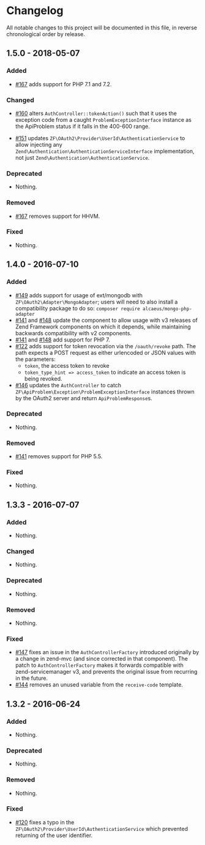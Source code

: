 # Changelog

All notable changes to this project will be documented in this file, in reverse chronological order by release.

## 1.5.0 - 2018-05-07

### Added

- [#167](https://github.com/zfcampus/zf-oauth2/pull/167) adds support for PHP 7.1 and 7.2.

### Changed

- [#160](https://github.com/zfcampus/zf-oauth2/pull/160) alters `AuthController::tokenAction()` such that it uses the exception code from
  a caught `ProblemExceptionInterface` instance as the ApiProblem status if it falls in the 400-600 range.

- [#151](https://github.com/zfcampus/zf-oauth2/pull/151) updates `ZF\OAuth2\Provider\UserId\AuthenticationService` to allow injecting any
  `Zend\Authentication\AuthenticationServiceInterface` implementation, not just `Zend\Authentication\AuthenticationService`.

### Deprecated

- Nothing.

### Removed

- [#167](https://github.com/zfcampus/zf-oauth2/pull/167) removes support for HHVM.

### Fixed

- Nothing.

## 1.4.0 - 2016-07-10

### Added

- [#149](https://github.com/zfcampus/zf-oauth2/pull/149) adds support for usage
  of ext/mongodb with `ZF\OAuth2\Adapter\MongoAdapter`; users will need to also
  install a compatibility package to do so:
  `composer require alcaeus/mongo-php-adapter`
- [#141](https://github.com/zfcampus/zf-oauth2/pull/141) and
  [#148](https://github.com/zfcampus/zf-oauth2/pull/148) update the component to
  allow usage with v3 releases of Zend Framework components on which it depends,
  while maintaining backwards compatibility with v2 components.
- [#141](https://github.com/zfcampus/zf-oauth2/pull/141) and
  [#148](https://github.com/zfcampus/zf-oauth2/pull/148) add support for PHP 7.
- [#122](https://github.com/zfcampus/zf-oauth2/pull/122) adds support for token
  revocation via the `/oauth/revoke` path. The path expects a POST request as
  either urlencoded or JSON values with the parameters:
  - `token`, the access token to revoke
  - `token_type_hint => access_token` to indicate an access token is being
    revoked.
- [#146](https://github.com/zfcampus/zf-oauth2/pull/146) updates the
  `AuthController` to catch `ZF\ApiProblem\Exception\ProblemExceptionInterface`
  instances thrown by the OAuth2 server and return `ApiProblemResponse`s.

### Deprecated

- Nothing.

### Removed

- [#141](https://github.com/zfcampus/zf-oauth2/pull/141) removes support for PHP 5.5.

### Fixed

- Nothing.

## 1.3.3 - 2016-07-07

### Added

- Nothing.

### Changed

- Nothing.

### Deprecated

- Nothing.

### Removed

- Nothing.

### Fixed

- [#147](https://github.com/zfcampus/zf-oauth2/pull/147) fixes an issue in the
  `AuthControllerFactory` introduced originally by a change in zend-mvc (and
  since corrected in that component). The patch to `AuthControllerFactory` makes
  it forwards compatible with zend-servicemanager v3, and prevents the original
  issue from recurring in the future.
- [#144](https://github.com/zfcampus/zf-oauth2/pull/144) removes an unused
  variable from the `receive-code` template.

## 1.3.2 - 2016-06-24

### Added

- Nothing.

### Deprecated

- Nothing.

### Removed

- Nothing.

### Fixed

- [#120](https://github.com/zfcampus/zf-oauth2/pull/120) fixes a typo in the
  `ZF\OAuth2\Provider\UserId\AuthenticationService` which prevented returning of
  the user identifier.
